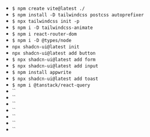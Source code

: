 - `$ npm create vite@latest ./`
- `$ npm install -D tailwindcss postcss autoprefixer`
- `$ npx tailwindcss init -p`
- `$ npm i -D tailwindcss-animate`
- `$ npm i react-router-dom`
- `$ npm i -D @types/node`
- `npx shadcn-ui@latest init`
- `npx shadcn-ui@latest add button`
- `$ npx shadcn-ui@latest add form`
- `$ npx shadcn-ui@latest add input`
- `$ npm install appwrite`
- `$ npx shadcn-ui@latest add toast`
- `$ npm i @tanstack/react-query`
- ``
- ``
- ``
- ``
- ``
- ``
- ``
